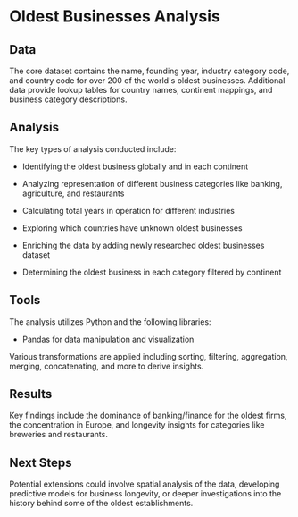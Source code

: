 
# Oldest Businesses Analysis

## Data

The core dataset contains the name, founding year, industry category code, and country code for over 200 of the world's oldest businesses. Additional data provide lookup tables for country names, continent mappings, and business category descriptions.

## Analysis

The key types of analysis conducted include:

- Identifying the oldest business globally and in each continent 

- Analyzing representation of different business categories like banking, agriculture, and restaurants

- Calculating total years in operation for different industries

- Exploring which countries have unknown oldest businesses

- Enriching the data by adding newly researched oldest businesses dataset

- Determining the oldest business in each category filtered by continent

## Tools

The analysis utilizes Python and the following libraries:

- Pandas for data manipulation and visualization

Various transformations are applied including sorting, filtering, aggregation, merging, concatenating, and more to derive insights.

## Results

Key findings include the dominance of banking/finance for the oldest firms, the concentration in Europe, and longevity insights for categories like breweries and restaurants.

## Next Steps

Potential extensions could involve spatial analysis of the data, developing predictive models for business longevity, or deeper investigations into the history behind some of the oldest establishments.


